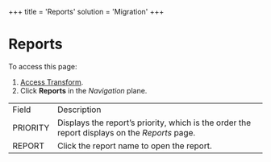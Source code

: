 +++
title = 'Reports'
solution = 'Migration'
+++

# Reports

To access this page:

1.  [Access Transform](../Config/Access_Transform.htm).
2.  Click **Reports** in the *Navigation*
plane.

|          |                                                                                                                                      |
| -------- | ------------------------------------------------------------------------------------------------------------------------------------ |
| Field    | Description                                                                                                                          |
| PRIORITY | Displays the report’s priority, which is the order the report displays on the <span style="font-style: italic;">Reports</span> page. |
| REPORT   | Click the report name to open the report.                                                                                            |

